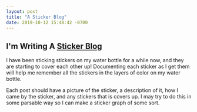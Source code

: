 ```yaml
---
layout: post
title: "A Sticker Blog"
date: 2019-10-12 15:48:42 -0700
---
```

## I'm Writing A [Sticker Blog](/blog/stickers)

I have been sticking stickers on my water bottle for a while now, and they are 
starting to cover each other up!  Documenting each sticker as I get them will 
help me remember all the stickers in the layers of color on my water bottle.

Each post should have a picture of the sticker, a description of it, how I came
by the sticker, and any stickers that is covers up.  I may try to do this in
some parsable way so I can make a sticker graph of some sort.

